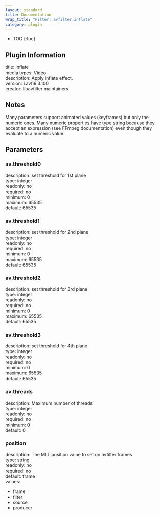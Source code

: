 ```yaml
---
layout: standard
title: Documentation
wrap_title: "Filter: avfilter.inflate"
category: plugin
---
```

* TOC
{:toc}

## Plugin Information

title: inflate  
media types:
Video  
description: Apply inflate effect.  
version: Lavfi9.3.100  
creator: libavfilter maintainers  

## Notes

Many parameters support animated values (keyframes) but only the numeric ones. Many numeric properties have type string because they accept an expression (see FFmpeg documentation) even though they evaluate to a numeric value.

## Parameters

### av.threshold0

  
description:
set threshold for 1st plane  
type: integer  
readonly: no  
required: no  
minimum: 0  
maximum: 65535  
default: 65535  

### av.threshold1

  
description:
set threshold for 2nd plane  
type: integer  
readonly: no  
required: no  
minimum: 0  
maximum: 65535  
default: 65535  

### av.threshold2

  
description:
set threshold for 3rd plane  
type: integer  
readonly: no  
required: no  
minimum: 0  
maximum: 65535  
default: 65535  

### av.threshold3

  
description:
set threshold for 4th plane  
type: integer  
readonly: no  
required: no  
minimum: 0  
maximum: 65535  
default: 65535  

### av.threads

  
description:
Maximum number of threads  
type: integer  
readonly: no  
required: no  
minimum: 0  
default: 0  

### position

  
description:
The MLT position value to set on avfilter frames  
type: string  
readonly: no  
required: no  
default: frame  
values:  

* frame
* filter
* source
* producer

